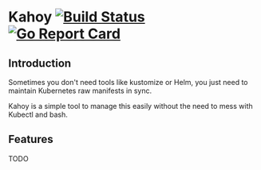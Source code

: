 # Kahoy [![Build Status][ci-image]][ci-url] [![Go Report Card][goreport-image]][goreport-url]

## Introduction

Sometimes you don't need tools like kustomize or Helm, you just need to maintain
Kubernetes raw manifests in sync.

Kahoy is a simple tool to manage this easily without the need to mess with Kubectl and bash.

## Features

TODO

[ci-image]: https://github.com/slok/kahoy/workflows/CI/badge.svg
[ci-url]: https://github.com/slok/kahoy/actions
[goreport-image]: https://goreportcard.com/badge/github.com/slok/kahoy
[goreport-url]: https://goreportcard.com/report/github.com/slok/kahoy
